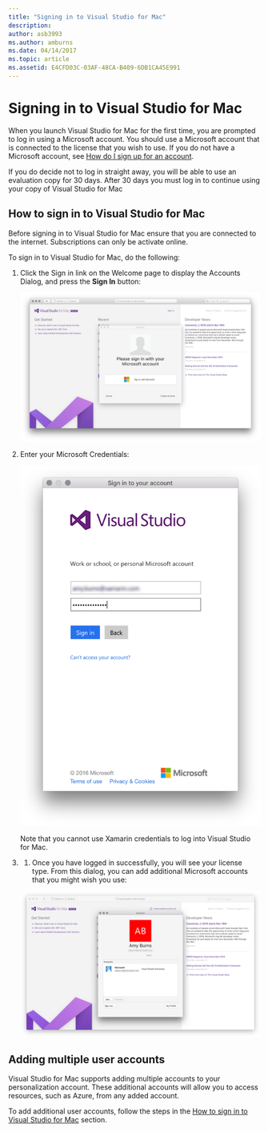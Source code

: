 ```yaml
---
title: "Signing in to Visual Studio for Mac"
description: 
author: asb3993
ms.author: amburns
ms.date: 04/14/2017
ms.topic: article
ms.assetid: E4CFD03C-03AF-48CA-B409-6DB1CA45E991
---
```


# Signing in to Visual Studio for Mac

When you launch Visual Studio for Mac for the first time, you are prompted to log in using a Microsoft account. You should use a Microsoft account that is connected to the license that you wish to use. If you do not have a Microsoft account, see [How do I sign up for an account](https://support.microsoft.com/en-us/instantanswers/d18cc497-d839-cf50-dea8-f99c95f2bd16/sign-up-for-a-microsoft-account). 

If you do decide not to log in straight away, you will be able to use an evaluation copy for 30 days. After 30 days you must log in to continue using your copy of Visual Studio for Mac 

## How to sign in to Visual Studio for Mac

Before signing in to Visual Studio for Mac ensure that you are connected to the internet. Subscriptions can only be activate online.
 
To sign in to Visual Studio for Mac, do the following:

1. Click the Sign in link on the Welcome page to display the Accounts Dialog, and press the **Sign In** button:

    ![](media/signing-in-image12.png)

2. Enter your Microsoft Credentials:

    ![](media/signing-in-image13.png)

    Note that you cannot use Xamarin credentials to log into Visual Studio for Mac.

3. 1.	Once you have logged in successfully, you will see your license type. From this dialog, you can add additional Microsoft accounts that you might wish you use:

    ![](media/signing-in-image14.png)

## Adding multiple user accounts

Visual Studio for Mac supports adding multiple accounts to your personalization account. These additional accounts will allow you to access resources, such as Azure, from any added account. 

To add additional user accounts, follow the steps in the [How to sign in to Visual Studio for Mac](#How_to_sign_in_to_Visual_Studio_for_Mac) section.


